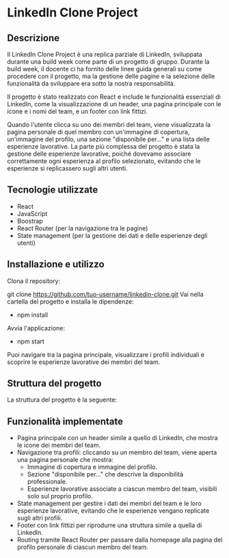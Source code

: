 # LinkedIn Clone Project

## Descrizione
Il LinkedIn Clone Project è una replica parziale di LinkedIn, sviluppata durante una build week come parte di un progetto di gruppo. Durante la build week, il docente ci ha fornito delle linee guida generali su come procedere con il progetto, ma la gestione delle pagine e la selezione delle funzionalità da sviluppare era sotto la nostra responsabilità.

Il progetto è stato realizzato con React e include le funzionalità essenziali di LinkedIn, come la visualizzazione di un header, una pagina principale con le icone e i nomi del team, e un footer con link fittizi.

Quando l'utente clicca su uno dei membri del team, viene visualizzata la pagina personale di quel membro con un'immagine di copertura, un'immagine del profilo, una sezione "disponibile per..." e una lista delle esperienze lavorative. La parte più complessa del progetto è stata la gestione delle esperienze lavorative, poiché dovevamo associare correttamente ogni esperienza al profilo selezionato, evitando che le esperienze si replicassero sugli altri utenti.

## Tecnologie utilizzate
- React
- JavaScript
- Boostrap
- React Router (per la navigazione tra le pagine)
- State management (per la gestione dei dati e delle esperienze degli utenti)

## Installazione e utilizzo
Clona il repository:

git clone https://github.com/tuo-username/linkedin-clone.git
Vai nella cartella del progetto e installa le dipendenze:
- npm install
  
Avvia l'applicazione:
- npm start

Puoi navigare tra la pagina principale, visualizzare i profili individuali e scoprire le esperienze lavorative dei membri del team.

## Struttura del progetto
La struttura del progetto è la seguente:

## Funzionalità implementate
- Pagina principale con un header simile a quello di LinkedIn, che mostra le icone dei membri del team.
- Navigazione tra profili: cliccando su un membro del team, viene aperta una pagina personale che mostra:
   - Immagine di copertura e immagine del profilo.
   - Sezione "disponibile per..." che descrive la disponibilità professionale.
   - Esperienze lavorative associate a ciascun membro del team, visibili solo sul proprio profilo.
- State management per gestire i dati dei membri del team e le loro esperienze lavorative, evitando che le esperienze vengano replicate sugli altri profili.
- Footer con link fittizi per riprodurre una struttura simile a quella di LinkedIn.
- Routing tramite React Router per passare dalla homepage alla pagina del profilo personale di ciascun membro del team.
